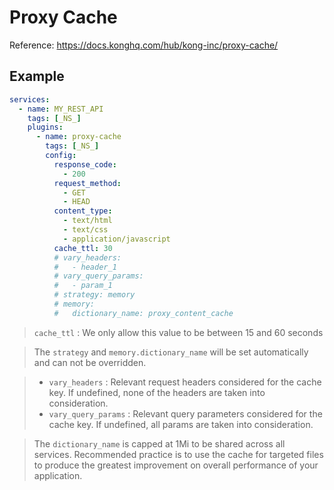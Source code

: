 # Proxy Cache

Reference: https://docs.konghq.com/hub/kong-inc/proxy-cache/

## Example

```yaml
services:
  - name: MY_REST_API
    tags: [_NS_]
    plugins:
      - name: proxy-cache
        tags: [_NS_]
        config:
          response_code:
            - 200
          request_method:
            - GET
            - HEAD
          content_type:
            - text/html
            - text/css
            - application/javascript
          cache_ttl: 30
          # vary_headers:
          #   - header_1
          # vary_query_params:
          #   - param_1
          # strategy: memory
          # memory:
          #   dictionary_name: proxy_content_cache
```

> `cache_ttl` : We only allow this value to be between 15 and 60 seconds

> The `strategy` and `memory.dictionary_name` will be set automatically and can not be overridden.

> - `vary_headers` : Relevant request headers considered for the cache key. If undefined, none of the headers are taken into consideration.
> - `vary_query_params` : Relevant query parameters considered for the cache key. If undefined, all params are taken into consideration.

> The `dictionary_name` is capped at 1Mi to be shared across all services. Recommended practice is to use the cache for targeted files to produce the greatest improvement on overall performance of your application.

